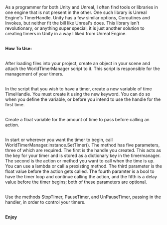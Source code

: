 As a programmer for both Unity and Unreal, I often find tools or libraries in one engine that is not present in the other. One such library is Unreal Engine's TimerHandle. Unity has a few similar options, Coroutines and Invokes, but neither fit the bill like Unreal's does. This library isn't revolutionary, or anything super special, it is just another solution to creating timers in Unity in a way I liked from Unreal Engine.

<br><b> How To Use: </b>

<br> After loading files into your project, create an object in your scene and attach the WorldTimerManager script to it. This script is responsible for the management of your timers.

<br> In the script that you wish to have a timer, create a new variable of time TimeHandle. You must create it using the new keyword. You can do so when you define the variable, or before you intend to use the handle for the first time.

<br> Create a float variable for the amount of time to pass before calling an action.

<br> In start or wherever you want the timer to begin, call WorldTimerManager.instance.SetTimer(). The method has five parameters, three of which are required. The first is the handle you created. This acts as the key for your timer and is stored as a dictionary key in the timermanager. The second is the action or method you want to call when the time is up. You can use a lambda or call a prexisting method. The third parameter is the float value before the action gets called. The fourth paramter is a bool to have the timer loop and continue calling the action, and the fifth is a delay value before the timer begins; both of these parameters are optional.

<br>Use the methods StopTimer, PauseTimer, and UnPauseTimer, passing in the handler, in order to control your timers.

<br><b>Enjoy</b>
